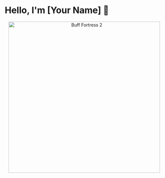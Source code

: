 # Hello, I'm [Your Name] 👋

<p align="center">
  <img src="https://media.tenor.com/1999189985107599768/buff-buff-fortress-2.gif" alt="Buff Fortress 2" width="480"/>
</p>

<!-- Add more content below this line -->
